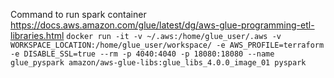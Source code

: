 
Command to run spark container
https://docs.aws.amazon.com/glue/latest/dg/aws-glue-programming-etl-libraries.html
```docker run -it -v ~/.aws:/home/glue_user/.aws -v WORKSPACE_LOCATION:/home/glue_user/workspace/ -e AWS_PROFILE=terraform -e DISABLE_SSL=true --rm -p 4040:4040 -p 18080:18080 --name glue_pyspark amazon/aws-glue-libs:glue_libs_4.0.0_image_01 pyspark```